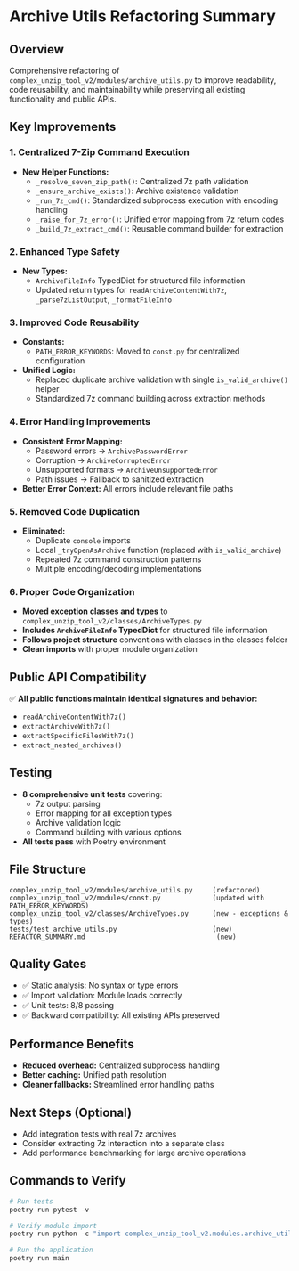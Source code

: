 # Archive Utils Refactoring Summary

## Overview
Comprehensive refactoring of `complex_unzip_tool_v2/modules/archive_utils.py` to improve readability, code reusability, and maintainability while preserving all existing functionality and public APIs.

## Key Improvements

### 1. Centralized 7-Zip Command Execution
- **New Helper Functions:**
  - `_resolve_seven_zip_path()`: Centralized 7z path validation
  - `_ensure_archive_exists()`: Archive existence validation
  - `_run_7z_cmd()`: Standardized subprocess execution with encoding handling
  - `_raise_for_7z_error()`: Unified error mapping from 7z return codes
  - `_build_7z_extract_cmd()`: Reusable command builder for extraction

### 2. Enhanced Type Safety
- **New Types:**
  - `ArchiveFileInfo` TypedDict for structured file information
  - Updated return types for `readArchiveContentWith7z`, `_parse7zListOutput`, `_formatFileInfo`

### 3. Improved Code Reusability
- **Constants:**
  - `PATH_ERROR_KEYWORDS`: Moved to `const.py` for centralized configuration
- **Unified Logic:**
  - Replaced duplicate archive validation with single `is_valid_archive()` helper
  - Standardized 7z command building across extraction methods

### 4. Error Handling Improvements
- **Consistent Error Mapping:**
  - Password errors → `ArchivePasswordError`
  - Corruption → `ArchiveCorruptedError`
  - Unsupported formats → `ArchiveUnsupportedError`
  - Path issues → Fallback to sanitized extraction
- **Better Error Context:** All errors include relevant file paths

### 5. Removed Code Duplication
- **Eliminated:**
  - Duplicate `console` imports
  - Local `_tryOpenAsArchive` function (replaced with `is_valid_archive`)
  - Repeated 7z command construction patterns
  - Multiple encoding/decoding implementations

### 6. Proper Code Organization
- **Moved exception classes and types** to `complex_unzip_tool_v2/classes/ArchiveTypes.py`
- **Includes `ArchiveFileInfo` TypedDict** for structured file information
- **Follows project structure** conventions with classes in the classes folder
- **Clean imports** with proper module organization

## Public API Compatibility
✅ **All public functions maintain identical signatures and behavior:**
- `readArchiveContentWith7z()`
- `extractArchiveWith7z()`
- `extractSpecificFilesWith7z()`
- `extract_nested_archives()`

## Testing
- **8 comprehensive unit tests** covering:
  - 7z output parsing
  - Error mapping for all exception types
  - Archive validation logic
  - Command building with various options
- **All tests pass** with Poetry environment

## File Structure
```
complex_unzip_tool_v2/modules/archive_utils.py     (refactored)
complex_unzip_tool_v2/modules/const.py             (updated with PATH_ERROR_KEYWORDS)
complex_unzip_tool_v2/classes/ArchiveTypes.py      (new - exceptions & types)
tests/test_archive_utils.py                        (new)
REFACTOR_SUMMARY.md                                 (new)
```

## Quality Gates
- ✅ Static analysis: No syntax or type errors
- ✅ Import validation: Module loads correctly
- ✅ Unit tests: 8/8 passing
- ✅ Backward compatibility: All existing APIs preserved

## Performance Benefits
- **Reduced overhead:** Centralized subprocess handling
- **Better caching:** Unified path resolution
- **Cleaner fallbacks:** Streamlined error handling paths

## Next Steps (Optional)
- Add integration tests with real 7z archives
- Consider extracting 7z interaction into a separate class
- Add performance benchmarking for large archive operations

## Commands to Verify

```powershell
# Run tests
poetry run pytest -v

# Verify module import
poetry run python -c "import complex_unzip_tool_v2.modules.archive_utils; print('✅ Import OK')"

# Run the application
poetry run main
```

